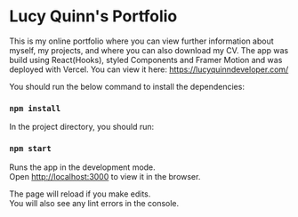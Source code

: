 # Lucy Quinn's Portfolio

This is my online portfolio where you can view further information about myself, my projects, and where you can also download my CV.
The app was build using React(Hooks), styled Components and Framer Motion and was deployed with Vercel.
You can view it here: https://lucyquinndeveloper.com/

You should run the below command to install the dependencies:

### `npm install`

In the project directory, you should run:

### `npm start`

Runs the app in the development mode.\
Open [http://localhost:3000](http://localhost:3000) to view it in the browser.

The page will reload if you make edits.\
You will also see any lint errors in the console.
